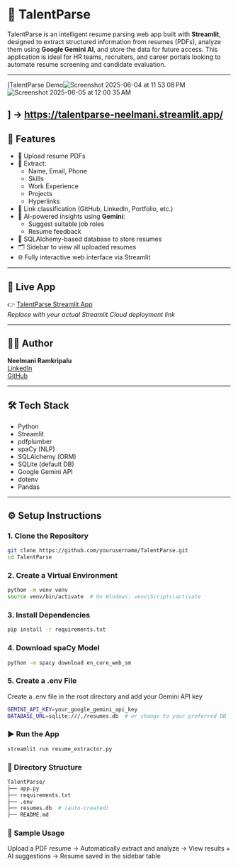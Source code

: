 # 📝 TalentParse

TalentParse is an intelligent resume parsing web app built with **Streamlit**, designed to extract structured information from resumes (PDFs), analyze them using **Google Gemini AI**, and store the data for future access. This application is ideal for HR teams, recruiters, and career portals looking to automate resume screening and candidate evaluation.

---
[TalentParse Demo![Screenshot 2025-06-04 at 11 53 08 PM](https://github.com/user-attachments/assets/94240afd-45c0-4d04-92dd-a0bb81b4337d)![Screenshot 2025-06-05 at 12 00 35 AM](https://github.com/user-attachments/assets/e801dafb-93f2-4714-8a41-4c4349bd32ec)

] -> https://talentparse-neelmani.streamlit.app/
---

## 🚀 Features

- 📄 Upload resume PDFs
- 📝 Extract:
  - Name, Email, Phone
  - Skills
  - Work Experience
  - Projects
  - Hyperlinks
- 🔗 Link classification (GitHub, LinkedIn, Portfolio, etc.)
- 🤖 AI-powered insights using **Gemini**:
  - Suggest suitable job roles
  - Resume feedback
- 🧱 SQLAlchemy-based database to store resumes
- 🗂 Sidebar to view all uploaded resumes
- 🌐 Fully interactive web interface via Streamlit

---

## 🔗 Live App

👉 [TalentParse Streamlit App](https://talentparse-neelmani.streamlit.app/)  
_Replace with your actual Streamlit Cloud deployment link_

---

## 👨‍💻 Author

**Neelmani Ramkripalu**  
[LinkedIn](https://www.linkedin.com/in/neelmaniramkripalu/)  
[GitHub](https://github.com/neelmaniramkripalu)

---

## 🛠️ Tech Stack

- Python
- Streamlit
- pdfplumber
- spaCy (NLP)
- SQLAlchemy (ORM)
- SQLite (default DB)
- Google Gemini API
- dotenv
- Pandas

---

## ⚙️ Setup Instructions

### 1. Clone the Repository

```bash
git clone https://github.com/yourusername/TalentParse.git
cd TalentParse
```

### 2. Create a Virtual Environment

```bash
python -m venv venv
source venv/bin/activate  # On Windows: venv\Scripts\activate
```
### 3. Install Dependencies

```bash
pip install -r requirements.txt
```

### 4. Download spaCy Model

```bash
python -m spacy download en_core_web_sm
```

### 5. Create a .env File
Create a .env file in the root directory and add your Gemini API key

```bash
GEMINI_API_KEY=your_google_gemini_api_key
DATABASE_URL=sqlite:///./resumes.db  # or change to your preferred DB

```

### ▶️ Run the App

```bash
streamlit run resume_extractor.py

```
### 📂 Directory Structure

```bash
TalentParse/
├── app.py
├── requirements.txt
├── .env
├── resumes.db  # (auto-created)
├── README.md

```

### 🧪 Sample Usage

Upload a PDF resume → Automatically extract and analyze → View results + AI suggestions → Resume saved in the sidebar table
